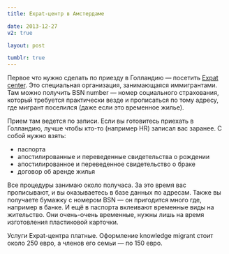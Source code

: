 ```yaml
---
title: Expat-центр в Амстердаме

date: 2013-12-27
v2: true

layout: post

tumblr: true
---
```


Первое что нужно сделать по приезду в Голландию — посетить [Expat center](http://www.iamsterdam.com/en-GB/living/Expatcenter). Это специальная организация, занимающаяся иммигрантами. Там можно получить BSN number — номер социального страхования, который требуется практически везде и прописаться по тому адресу, где мигрант поселился (даже если это временное жилье).
<excerpt/>

Прием там ведется по записи. Если вы готовитесь приехать в Голландию, лучше чтобы кто-то (например HR) записал вас заранее. С собой нужно взять:

- паспорта
- апостилированные и переведенные свидетельства о рождении
- апостилированное и переведенное свидетельство о браке
- договор об аренде жилья

Все процедуры занимаю около получаса. За это время вас прописывают, и вы оказываетесь в базе данных по адресам. Также вы получаете бумажку с номером BSN — он пригодится много где, например в банке. И ещё в паспорта вклеивают временные виды на жительство. Они очень-очень временные, нужны лишь на время изготовления пластиковой карточки.

Услуги Expat-центра платные. Оформление knowledge migrant стоит около 250 евро, а членов его семьи — по 150 евро.
